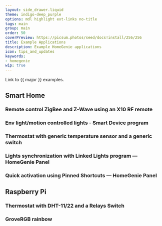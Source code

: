```yaml
---
layout: side_drawer.liquid
theme: indigo-deep_purple
options: mdl highlight ext-links no-title
tags: main
group: main
order: 50
coverPreview: https://picsum.photos/seed/docs!install/256/256
title: Example Applications
description: Example HomeGenie applications
icon: tips_and_updates
keywords:
- homegenie
wip: true
---
```


Link to {{ major }} examples.

## Smart Home

### Remote control ZigBee and Z-Wave using an X10 RF remote

### Env light/motion controlled lights - Smart Device program

### Thermostat with generic temperature sensor and a generic switch

### Lights synchronization with Linked Lights program &mdash; HomeGenie Panel

### Quick activation using Pinned Shortcuts &mdash; HomeGenie Panel

## Raspberry Pi

### Thermostat with DHT-11/22 and a Relays Switch

### GroveRGB rainbow
